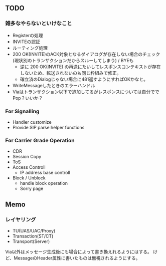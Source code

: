 ## TODO

### 雑多なやらないといけなこと

- Registerの処理
- INVITEの認証
- ルーティング処理
- 200 OK(INVITE)のACK対象となるダイアログが存在しない場合のチェック(現状別のトランザクションだからスルーしてしまう) / BYEも
   - 逆に 200 OK(INVITE) の再送にたいしてレスポンスコンテキストが存在しないため、転送されないのも同じ枠組みで修正。
   - 確立済のDialogじゃない場合に481返すようにすればOKかなと。
- WriteMessageしたときのエラーハンドル
- Viaはトランザクション以下で追加してるがレスポンスについては自分ででPop？いいか？


### For Signalling
- Handler customize
- Provide SIP parse helper functions

### For Carrier Grade Operation
- CDR
- Session Copy
- ToS
- Access Controll
    - IP address base controll
- Block / Unblock
    - handle block operation
    - Sorry page


## Memo

### レイヤリング
- TU(UAS/UAC/Proxy)
- Transaction(ST/CT)
- Transport(Server)

Via以外はメッセージ生成後にも場合によって書き換えれるようにはする。
けど、MessageのHeader属性に書いたものは無視されるようにする。


